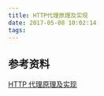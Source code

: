 ```yaml
---
title: HTTP代理原理及实现
date: 2017-05-08 10:02:14
tags:
---
```


## 参考资料

[HTTP 代理原理及实现](https://imququ.com/post/web-proxy.html)

